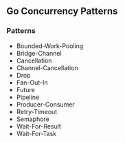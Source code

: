## Go Concurrency Patterns
### Patterns
- Bounded-Work-Pooling
- Bridge-Channel
- Cancellation
- Channel-Cancellation
- Drop
- Fan-Out-In
- Future
- Pipeline
- Producer-Consumer
- Retry-Timeout
- Semaphore
- Wait-For-Result
- Wait-For-Task
